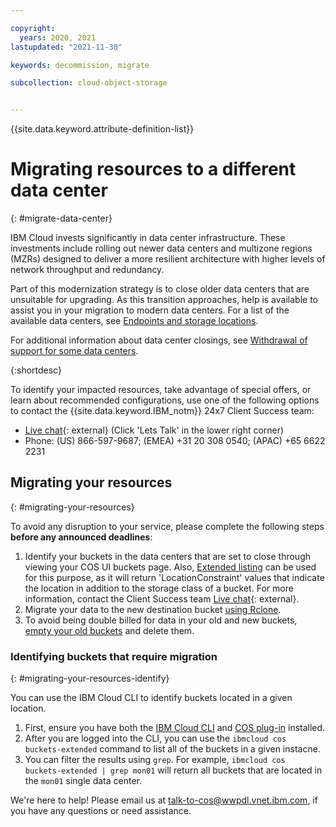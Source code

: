 ```yaml
---

copyright:
  years: 2020, 2021
lastupdated: "2021-11-30"

keywords: decommission, migrate

subcollection: cloud-object-storage


---
```


{{site.data.keyword.attribute-definition-list}}

# Migrating resources to a different data center
{: #migrate-data-center}

IBM Cloud invests significantly in data center infrastructure. These investments include rolling out newer data centers and multizone regions (MZRs) designed to deliver a more resilient architecture with higher levels of network throughput and redundancy. 

Part of this modernization strategy is to close older data centers that are unsuitable for upgrading. As this transition approaches, help is available to assist you in your migration to modern data centers. For a list of the available data centers, see [Endpoints and storage locations](/docs/services/cloud-object-storage?topic=cloud-object-storage-endpoints).

For additional information about data center closings, see [Withdrawal of support for some data centers](/docs/get-support?topic=get-support-dc-closure). 

{:shortdesc}

To identify your impacted resources, take advantage of special offers, or learn about recommended configurations, use one of the following options to contact the {{site.data.keyword.IBM_notm}} 24x7 Client Success team: 
  * [Live chat](https://www.ibm.com/cloud/data-centers/?focusArea=WCP%20-%20Pooled%20CSM&contactmodule){: external} (Click 'Lets Talk' in the lower right corner)
  * Phone: (US) 866-597-9687; (EMEA) +31 20 308 0540; (APAC) +65 6622 2231


## Migrating your resources
{: #migrating-your-resources}
 
To avoid any disruption to your service, please complete the following steps **before any announced deadlines**: 

1. Identify your buckets in the data centers that are set to close through viewing your COS UI buckets page. Also, [Extended listing](/docs/cloud-object-storage?topic=cloud-object-storage-compatibility-api-bucket-operations#compatibility-api-list-buckets-extended) can be used for this purpose, as it will return 'LocationConstraint' values that indicate the location in addition to the storage class of a bucket. For more information, contact the Client Success team [Live chat](https://www.ibm.com/cloud/data-centers/?focusArea=WCP%20-%20Pooled%20CSM&contactmodule){: external}. 
2. Migrate your data to the new destination bucket [using Rclone](https://cloud.ibm.com/docs/services/cloud-object-storage?topic=cloud-object-storage-region-copy).
3. To avoid being double billed for data in your old and new buckets, [empty your old buckets](https://cloud.ibm.com/docs/cloud-object-storage?topic=cloud-object-storage-deleting-multiple-objects-patterns) and delete them. 

### Identifying buckets that require migration
{: #migrating-your-resources-identify}

You can use the IBM Cloud CLI to identify buckets located in a given location.

1. First, ensure you have both the [IBM Cloud CLI](/docs/cli) and [COS plug-in](docs/cloud-object-storage?topic=cloud-object-storage-cli-plugin-ic-cos-cli) installed.
2. After you are logged into the CLI, you can use the `ibmcloud cos buckets-extended` command to list all of the buckets in a given instacne.
3. You can filter the results using `grep`. For example, `ibmcloud cos buckets-extended | grep mon01` will return all buckets that are located in the `mon01` single data center.

We're here to help! Please email us at talk-to-cos@wwpdl.vnet.ibm.com, if you have any questions or need assistance.


